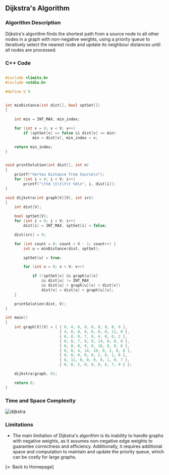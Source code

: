 ## Dijkstra's Algorithm

### Algorithm Description
Dijkstra's algorithm finds the shortest path from a source node to all other nodes in a graph with non-negative weights, using a priority queue to iteratively select the nearest node and update its neighbour distances until all nodes are processed.

### C++ Code

```cpp

#include <limits.h>
#include <stdio.h>

#define V 9


int minDistance(int dist[], bool sptSet[])
{
	
	int min = INT_MAX, min_index;

	for (int v = 0; v < V; v++)
		if (sptSet[v] == false && dist[v] <= min)
			min = dist[v], min_index = v;

	return min_index;
}


void printSolution(int dist[], int n)
{
	printf("Vertex Distance from Source\n");
	for (int i = 0; i < V; i++)
		printf("\t%d \t\t\t\t %d\n", i, dist[i]);
}

void dijkstra(int graph[V][V], int src)
{
	int dist[V];

	bool sptSet[V]; 
	for (int i = 0; i < V; i++)
		dist[i] = INT_MAX, sptSet[i] = false;

	dist[src] = 0;

	for (int count = 0; count < V - 1; count++) {
		int u = minDistance(dist, sptSet);

		sptSet[u] = true;

		for (int v = 0; v < V; v++)

			if (!sptSet[v] && graph[u][v]
				&& dist[u] != INT_MAX
				&& dist[u] + graph[u][v] < dist[v])
				dist[v] = dist[u] + graph[u][v];
	}

	printSolution(dist, V);
}

int main()
{
	int graph[V][V] = { { 0, 4, 0, 0, 0, 0, 0, 8, 0 },
						{ 4, 0, 8, 0, 0, 0, 0, 11, 0 },
						{ 0, 8, 0, 7, 0, 4, 0, 0, 2 },
						{ 0, 0, 7, 0, 9, 14, 0, 0, 0 },
						{ 0, 0, 0, 9, 0, 10, 0, 0, 0 },
						{ 0, 0, 4, 14, 10, 0, 2, 0, 0 },
						{ 0, 0, 0, 0, 0, 2, 0, 1, 6 },
						{ 8, 11, 0, 0, 0, 0, 1, 0, 7 },
						{ 0, 0, 2, 0, 0, 0, 6, 7, 0 } };

	dijkstra(graph, 0);

	return 0;
}
```

### Time and Space Complexity
![dijkstra](https://github.com/DEBANSHU007/FoodDelivery.github.io/assets/67229736/802425a9-8199-4f1f-b191-2f68e3c4a000)



### Limitations
* The main limitation of Dijkstra's algorithm is its inability to handle graphs with negative weights, as it assumes non-negative edge weights to guarantee correctness and efficiency. Additionally, it requires additional space and computation to maintain and update the priority queue, which can be costly for large graphs.

[← Back to Homepage]

